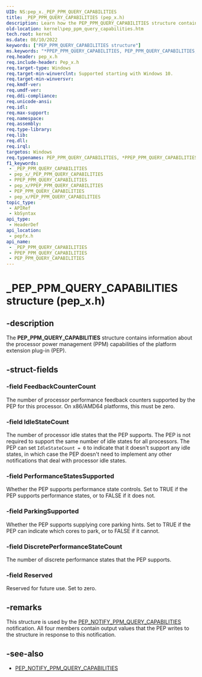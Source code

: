 ```yaml
---
UID: NS:pep_x._PEP_PPM_QUERY_CAPABILITIES
title: _PEP_PPM_QUERY_CAPABILITIES (pep_x.h)
description: Learn how the PEP_PPM_QUERY_CAPABILITIES structure contains information about the processor power management (PPM) capabilities of the platform extension plug-in (PEP).
old-location: kernel\pep_ppm_query_capabilities.htm
tech.root: kernel
ms.date: 08/10/2022
keywords: ["PEP_PPM_QUERY_CAPABILITIES structure"]
ms.keywords: "*PPEP_PPM_QUERY_CAPABILITIES, PEP_PPM_QUERY_CAPABILITIES, PEP_PPM_QUERY_CAPABILITIES structure [Kernel-Mode Driver Architecture], PPEP_PPM_QUERY_CAPABILITIES, PPEP_PPM_QUERY_CAPABILITIES structure pointer [Kernel-Mode Driver Architecture], _PEP_PPM_QUERY_CAPABILITIES, kernel.pep_ppm_query_capabilities, pepfx/PEP_PPM_QUERY_CAPABILITIES, pepfx/PPEP_PPM_QUERY_CAPABILITIES"
req.header: pep_x.h
req.include-header: Pep_x.h
req.target-type: Windows
req.target-min-winverclnt: Supported starting with Windows 10.
req.target-min-winversvr: 
req.kmdf-ver: 
req.umdf-ver: 
req.ddi-compliance: 
req.unicode-ansi: 
req.idl: 
req.max-support: 
req.namespace: 
req.assembly: 
req.type-library: 
req.lib: 
req.dll: 
req.irql: 
targetos: Windows
req.typenames: PEP_PPM_QUERY_CAPABILITIES, *PPEP_PPM_QUERY_CAPABILITIES
f1_keywords:
 - _PEP_PPM_QUERY_CAPABILITIES
 - pep_x/_PEP_PPM_QUERY_CAPABILITIES
 - PPEP_PPM_QUERY_CAPABILITIES
 - pep_x/PPEP_PPM_QUERY_CAPABILITIES
 - PEP_PPM_QUERY_CAPABILITIES
 - pep_x/PEP_PPM_QUERY_CAPABILITIES
topic_type:
 - APIRef
 - kbSyntax
api_type:
 - HeaderDef
api_location:
 - pepfx.h
api_name:
 - _PEP_PPM_QUERY_CAPABILITIES
 - PPEP_PPM_QUERY_CAPABILITIES
 - PEP_PPM_QUERY_CAPABILITIES
---
```


# _PEP_PPM_QUERY_CAPABILITIES structure (pep_x.h)

## -description

The **PEP_PPM_QUERY_CAPABILITIES** structure contains information about the processor power management (PPM) capabilities of the platform extension plug-in (PEP).

## -struct-fields

### -field FeedbackCounterCount

The number of processor performance feedback counters supported by the PEP for this processor. On x86/AMD64 platforms, this must be zero.

### -field IdleStateCount

The number of processor idle states that the PEP supports. The PEP is not required to support the same number of idle states for all processors. The PEP can set `IdleStateCount = 0` to indicate that it doesn't support any idle states, in which case the PEP doesn't need to implement any other notifications that deal with processor idle states.

### -field PerformanceStatesSupported

Whether the PEP supports performance state controls. Set to TRUE if the PEP supports performance states, or to FALSE if it does not.

### -field ParkingSupported

Whether the PEP supports supplying core parking hints. Set to TRUE if the PEP can indicate which cores to park, or to FALSE if it cannot.

### -field DiscretePerformanceStateCount

The number of discrete performance states that the PEP supports.

### -field Reserved

Reserved for future use. Set to zero.

## -remarks

This structure is used by the [PEP_NOTIFY_PPM_QUERY_CAPABILITIES](../pepfx/ns-pepfx-_pep_ppm_query_capabilities.md) notification. All four members contain output values that the PEP writes to the structure in response to this notification.

## -see-also

- [PEP_NOTIFY_PPM_QUERY_CAPABILITIES](../pepfx/ns-pepfx-_pep_ppm_query_capabilities.md)
